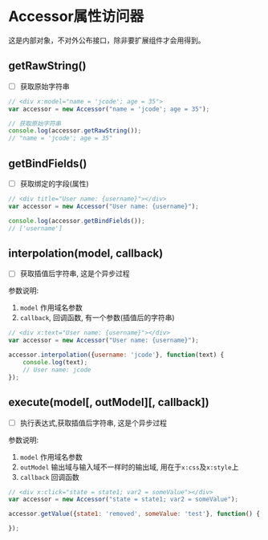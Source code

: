 # Accessor属性访问器

这是内部对象，不对外公布接口，除非要扩展组件才会用得到。

## getRawString()
- [ ] 获取原始字符串

```javascript
// <div x:model="name = 'jcode'; age = 35">
var accessor = new Accessor("name = 'jcode'; age = 35");

// 获取原始字符串
console.log(accessor.getRawString());
// "name = 'jcode'; age = 35"

```

## getBindFields()
- [ ] 获取绑定的字段(属性)

```javascript
// <div title="User name: {username}"></div>
var accessor = new Accessor("User name: {username}");

console.log(accessor.getBindFields());
// ['username']
```

## interpolation(model, callback)
- [ ] 获取插值后字符串, 这是个异步过程

参数说明:

1. `model` 作用域名参数
2. `callback`, 回调函数, 有一个参数(插值后的字符串)

```javascript
// <div x:text="User name: {username}"></div>
var accessor = new Accessor("User name: {username}");

accessor.interpolation({username: 'jcode'}, function(text) {
    console.log(text);
    // User name: jcode
});
```

## execute(model[, outModel][, callback])
- [ ] 执行表达式,获取插值后字符串, 这是个异步过程

参数说明:

1. `model` 作用域名参数
2. `outModel` 输出域与输入域不一样时的输出域, 用在于`x:css`及`x:style`上
3. `callback` 回调函数

```javascript
// <div x:click="state = state1; var2 = someValue"></div>
var accessor = new Accessor("state = state1; var2 = someValue");

accessor.getValue({state1: 'removed', someValue: 'test'}, function() {

});
```